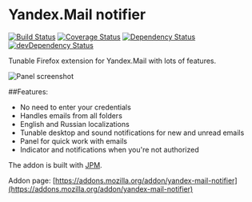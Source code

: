 Yandex.Mail notifier
====================

[![Build Status](https://travis-ci.org/ivantsov/yandex-mail-notifier.svg?branch=master)](https://travis-ci.org/ivantsov/yandex-mail-notifier)
[![Coverage Status](https://coveralls.io/repos/ivantsov/yandex-mail-notifier/badge.svg?branch=master&service=github)](https://coveralls.io/github/ivantsov/yandex-mail-notifier?branch=master)
[![Dependency Status](https://david-dm.org/ivantsov/yandex-mail-notifier.svg)](https://david-dm.org/ivantsov/yandex-mail-notifier/#info=dependencies) 
[![devDependency Status](https://david-dm.org/ivantsov/yandex-mail-notifier/dev-status.svg)](https://david-dm.org/ivantsov/yandex-mail-notifier/#info=devDependencies)

Tunable Firefox extension for Yandex.Mail with lots of features.

![Panel screenshot](https://github.com/ivantsov/yandex-mail-notifier/raw/master/screenshots/panel-hover.png "Panel screenshot")

##Features:

* No need to enter your credentials
* Handles emails from all folders
* English and Russian localizations
* Tunable desktop and sound notifications for new and unread emails
* Panel for quick work with emails
* Indicator and notifications when you're not authorized

The addon is built with [JPM](https://developer.mozilla.org/Add-ons/SDK/Tools/jpm).

Addon page: [https://addons.mozilla.org/addon/yandex-mail-notifier](https://addons.mozilla.org/addon/yandex-mail-notifier)
